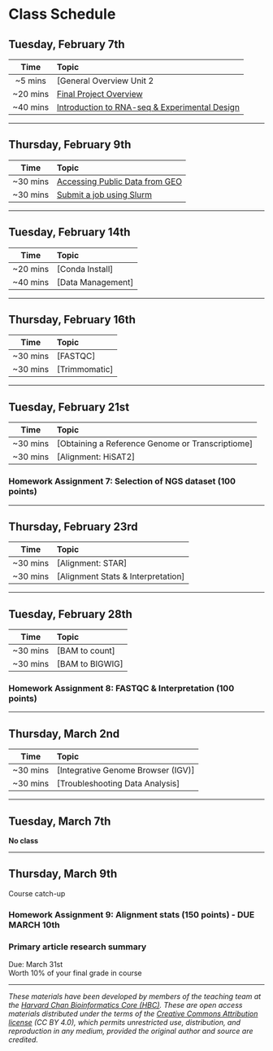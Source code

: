 # Class Schedule

## Tuesday, February 7th 

| Time |  Topic  |  
|:-----------:|:----------| 
| ~5 mins| [General Overview Unit 2| 
| ~20 mins| [Final Project Overview](../lectures/GuidelinesforFinalProject.pdf) | 
| ~40 mins | [Introduction to RNA-seq & Experimental Design](../lectures/Lecture4-MMG232.pdf) |


***

## Thursday, February 9th 

| Time |  Topic  |  
|:-----------:|:----------| 
| ~30 mins| [Accessing Public Data from GEO](../lessons/02_accessing_public_experimental_data.md)| 
| ~30 mins| [Submit a job using Slurm](../lessons/02_job_submission_slurm.md)| 

***

## Tuesday, February 14th 

| Time |  Topic  |  
|:-----------:|:----------|
| ~20 mins| [Conda Install]| 
| ~40 mins| [Data Management]| 

***
## Thursday, February 16th 
| Time |  Topic  |  
|:-----------:|:----------| 
| ~30 mins| [FASTQC]| 
| ~30 mins| [Trimmomatic]| 

***

## Tuesday, February 21st 
| Time |  Topic  |  
|:-----------:|:----------| 
| ~30 mins| [Obtaining a Reference Genome or Transcriptiome]| 
| ~30 mins| [Alignment: HiSAT2]| 

### Homework Assignment 7: Selection of NGS dataset (100 points)
***

## Thursday, February 23rd 
| Time |  Topic  |  
|:-----------:|:----------| 
| ~30 mins| [Alignment: STAR]| 
| ~30 mins| [Alignment Stats & Interpretation]| 

***

## Tuesday, February 28th  
| Time |  Topic  |  
|:-----------:|:----------| 
| ~30 mins | [BAM to count]| 
| ~30 mins | [BAM to BIGWIG] | 

### Homework Assignment 8: FASTQC & Interpretation (100 points)
***

## Thursday, March 2nd 
| Time |  Topic  |  
|:-----------:|:----------| 
| ~30 mins| [Integrative Genome Browser (IGV)]| 
| ~30 mins| [Troubleshooting Data Analysis]| 

*** 
## Tuesday, March 7th  
**No class**

***

## Thursday, March 9th  
Course catch-up 

### Homework Assignment 9: Alignment stats (150 points) - DUE MARCH 10th  

### Primary article research summary  
Due: March 31st   
Worth 10% of your final grade in course 

*** 


*These materials have been developed by members of the teaching team at the [Harvard Chan Bioinformatics Core (HBC)](http://bioinformatics.sph.harvard.edu/). These are open access materials distributed under the terms of the [Creative Commons Attribution license](https://creativecommons.org/licenses/by/4.0/) (CC BY 4.0), which permits unrestricted use, distribution, and reproduction in any medium, provided the original author and source are credited.*
